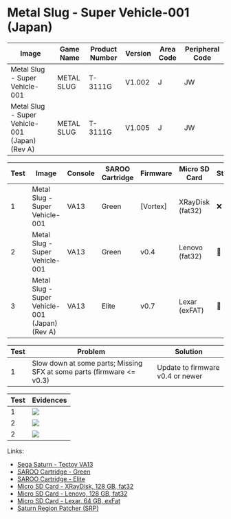 # Metal Slug - Super Vehicle-001 (Japan)

| Image                                          | Game Name  | Product Number | Version | Area Code | Peripheral Code |
| ---------------------------------------------- | ---------- | -------------- | ------- | --------- | --------------- |
| Metal Slug - Super Vehicle-001                 | METAL SLUG | T-3111G        | V1.002  | J         | JW              |
| Metal Slug - Super Vehicle-001 (Japan) (Rev A) | METAL SLUG | T-3111G        | V1.005  | J         | JW              |

| Test | Image                                          | Console | SAROO Cartridge | Firmware | Micro SD Card    | Status | Time Played |
| ---- | ---------------------------------------------- | ------- | --------------- | -------- | ---------------- | ------ | ----------- |
| 1    | Metal Slug - Super Vehicle-001                 | VA13    | Green           | [Vortex] | XRayDisk (fat32) | :x:    | 23 minutes  |
| 2    | Metal Slug - Super Vehicle-001                 | VA13    | Green           | v0.4     | Lenovo (fat32)   | :100:  | 38 minutes  |
| 3    | Metal Slug - Super Vehicle-001 (Japan) (Rev A) | VA13    | Elite           | v0.7     | Lexar (exFAT)    | :100:  | 39 minutes  |

| Test | Problem                                                               | Solution                         |
| ---- | --------------------------------------------------------------------- | -------------------------------- |
| 1    | Slow down at some parts; Missing SFX at some parts (firmware <= v0.3) | Update to firmware v0.4 or newer |

| Test | Evidences                                                                                        |
| ---- | ------------------------------------------------------------------------------------------------ |
| 1    | [![](https://img.youtube.com/vi/bvS4M3aETYQ/0.jpg)](https://www.youtube.com/watch?v=bvS4M3aETYQ) |
| 2    | [![](https://img.youtube.com/vi/gFkxKXEG9Fk/0.jpg)](https://www.youtube.com/watch?v=gFkxKXEG9Fk) |
| 2    | [![](https://img.youtube.com/vi/j2uZVaTQH2I/0.jpg)](https://www.youtube.com/watch?v=j2uZVaTQH2I) |

Links:

- [Sega Saturn - Tectoy VA13](../../../Info/Consoles/VA13/README.md)
- [SAROO Cartridge - Green](../../../Info/Cartridges/RetroGameParadiseStore/1.32F/README.md)
- [SAROO Cartridge - Elite](../../../../Info/Cartridges/GuangzhouSanStarOnlineShop/1.6/README.md)
- [Micro SD Card - XRayDisk, 128 GB, fat32](../../../Info/SdCards/XRayDisk/128GB/fat32/README.md)
- [Micro SD Card - Lenovo, 128 GB, fat32](../../../Info/SdCards/Lenovo/128GB/fat32/README.md)
- [Micro SD Card - Lexar, 64 GB, exFat](../../../../Info/SdCards/Lexar/64GB/exfat/README.md)
- [Saturn Region Patcher (SRP)](https://segaxtreme.net/resources/saturn-region-patcher.81/download)
